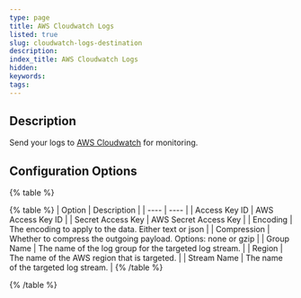 ```yaml
---
type: page
title: AWS Cloudwatch Logs
listed: true
slug: cloudwatch-logs-destination
description: 
index_title: AWS Cloudwatch Logs
hidden: 
keywords: 
tags: 
---
```



## Description

Send your logs to [AWS Cloudwatch](https://docs.aws.amazon.com/AmazonCloudWatch/latest/logs/WhatIsCloudWatchLogs.html) for monitoring.

## Configuration Options

{% table %}

{% table %}
| Option | Description | 
| ---- | ---- | 
| Access Key ID | AWS Access Key ID | 
| Secret Access Key | AWS Secret Access Key | 
| Encoding | The encoding to apply to the data. Either text or json | 
| Compression | Whether to compress the outgoing payload. Options: none or gzip | 
| Group Name | The name of the log group for the targeted log stream. | 
| Region | The name of the AWS region that is targeted. | 
| Stream Name | The name of the targeted log stream. | 
{% /table %}

{% /table %}